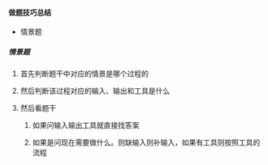 #### 做题技巧总结

- 情景题



##### 情景题

1. 首先判断题干中对应的情景是哪个过程的

2. 然后判断该过程对应的输入、输出和工具是什么

3. 然后看题干
   
   1. 如果问输入输出工具就直接找答案
   
   2. 如果是问现在需要做什么。则缺输入则补输入，如果有工具则按照工具的流程


